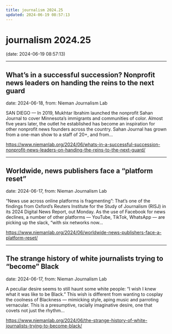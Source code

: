 ```yaml
---
title: journalism 2024.25
updated: 2024-06-19 08:57:13
---
```


# journalism 2024.25

(date: 2024-06-19 08:57:13)

---

## What’s in a successful succession? Nonprofit news leaders on handing the reins to the next guard

date: 2024-06-18, from: Nieman Journalism Lab

SAN DIEGO — In 2019, Mukhtar Ibrahim launched the nonprofit Sahan Journal to cover Minnesota’s immigrants and communities of color. Almost five years later, the outlet he established has become an inspiration for other nonprofit news founders across the country. Sahan Journal has grown from a one-man show to a staff of 20+, and from... 

<https://www.niemanlab.org/2024/06/whats-in-a-successful-succession-nonprofit-news-leaders-on-handing-the-reins-to-the-next-guard/>

---

## Worldwide, news publishers face a “platform reset”

date: 2024-06-17, from: Nieman Journalism Lab

&#8220;News use across online platforms is fragmenting&#8221;: That’s one of the findings from Oxford’s Reuters Institute for the Study of Journalism (RISJ) in its 2024 Digital News Report, out Monday. As the use of Facebook for news declines, a number of other platforms — YouTube, TikTok, WhatsApp — are picking up the slack, &#8220;with six networks now... 

<https://www.niemanlab.org/2024/06/worldwide-news-publishers-face-a-platform-reset/>

---

## The strange history of white journalists trying to “become” Black

date: 2024-06-17, from: Nieman Journalism Lab

A peculiar desire seems to still haunt some white people: &#8220;I wish I knew what it was like to be Black.&#8221; This wish is different from wanting to cosplay the coolness of Blackness — mimicking style, aping music and parroting vernacular. This is a presumptive, racially imaginative desire, one that covets not just the rhythm... 

<https://www.niemanlab.org/2024/06/the-strange-history-of-white-journalists-trying-to-become-black/>

